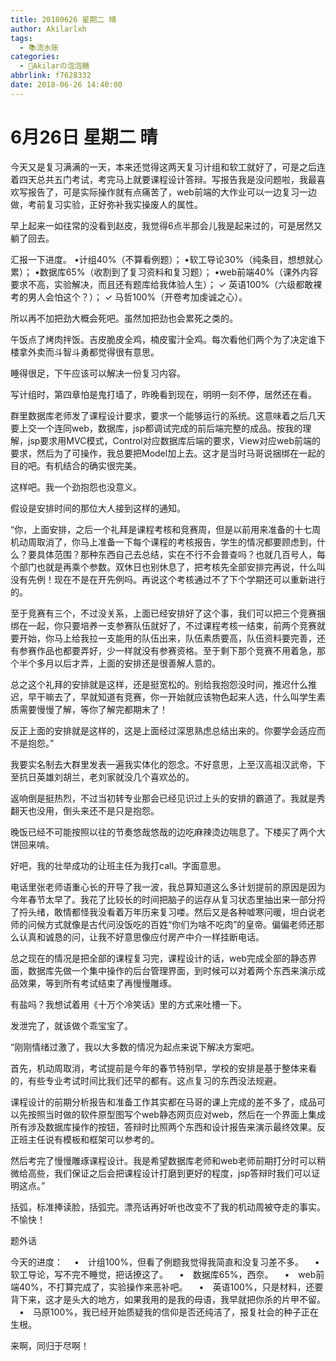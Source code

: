 ```yaml
---
title: 20180626 星期二 晴
author: Akilarlxh
tags:
  - 📚流水账
categories:
  - 🍬Akilarの泡泡糖
abbrlink: f7628332
date: 2018-06-26 14:40:00
---
```

# 6月26日 星期二 晴

今天又是复习满满的一天，本来还觉得这两天复习计组和软工就好了，可是之后连着四天总共五门考试，考完马上就要课程设计答辩。写报告我是没问题啦，我最喜欢写报告了，可是实际操作就有点痛苦了，web前端的大作业可以一边复习一边做，考前复习实验，正好弥补我实操废人的属性。

早上起来一如往常的没看到赵皮，我觉得6点半那会儿我是起来过的，可是居然又躺了回去。

汇报一下进度。
•计组40%（不算看例题）；
•软工导论30%（纯条目，想想就心累）；
•数据库65%（收割到了复习资料和复习题）；
•web前端40%（课外内容要求不高，实验解决，而且还有题库给我体验人生）；
✓ 英语100%（六级都敢裸考的男人会怕这个？）；
✓ 马哲100%（开卷考加虔诚之心）。

所以再不加把劲大概会死吧。虽然加把劲也会累死之类的。

午饭点了烤肉拌饭。吉皮脆皮全鸡，楠皮蜜汁全鸡。每次看他们两个为了决定谁下楼拿外卖而斗智斗勇都觉得很有意思。

睡得很足，下午应该可以解决一份复习内容。

写计组时，第四章怕是鬼打墙了，昨晚看到现在，明明一刻不停，居然还在看。

群里数据库老师发了课程设计要求，要求一个能够运行的系统。这意味着之后几天要上交一个连同web，数据库，jsp都调试完成的前后端完整的成品。按我的理解，jsp要求用MVC模式，Control对应数据库后端的要求，View对应web前端的要求，然后为了可操作，我总要把Model加上去。这才是当时马哥说捆绑在一起的目的吧。有机结合的确实很完美。

这样吧。我一个劲抱怨也没意义。

假设是安排时间的那位大人接到这样的通知。

“你，上面安排，之后一个礼拜是课程考核和竞赛周，但是以前用来准备的十七周机动周取消了，你马上准备一下每个课程的考核报告，学生的情况都要顾虑到，什么？要具体范围？那种东西自己去总结，实在不行不会普查吗？也就几百号人，每个部门也就是再乘个参数。双休日也别休息了，把考核先全部安排完再说，什么叫没有先例！现在不是在开先例吗。再说这个考核通过不了下个学期还可以重新进行的。

至于竞赛有三个，不过没关系，上面已经安排好了这个事，我们可以把三个竞赛捆绑在一起，你只要培养一支参赛队伍就好了，不过课程考核一结束，前两个竞赛就要开始，你马上给我拉一支能用的队伍出来，队伍素质要高，队伍资料要完善，还有参赛作品也都要弄好，少一样就没有参赛资格。至于剩下那个竞赛不用着急，那个半个多月以后才弄，上面的安排还是很善解人意的。

总之这个礼拜的安排就是这样，还是挺宽松的。别给我抱怨没时间，推迟什么推迟，早干嘛去了，早就知道有竞赛，你一开始就应该物色起来人选，什么叫学生素质需要慢慢了解，等你了解完都期末了！

反正上面的安排就是这样的，这是上面经过深思熟虑总结出来的。你要学会适应而不是抱怨。”

我要实名制去大群里发表一遍我实体化的怨念。不好意思，上至汉高祖汉武帝，下至抗日英雄刘胡兰，老刘家就没几个喜欢怂的。

返响倒是挺热烈，不过当初转专业那会已经见识过上头的安排的霸道了。我就是秀翻天也没用，倒头来还不是只是抱怨。

晚饭已经不可能按照以往的节奏悠哉悠哉的边吃麻辣烫边喘息了。下楼买了两个大饼回来啃。

好吧，我的壮举成功的让班主任为我打call。字面意思。

电话里张老师语重心长的开导了我一波，我总算知道这么多计划提前的原因是因为今年春节太早了。我花了比较长的时间把脑子的运存从复习状态里抽出来一部分捋了捋头绪，敢情都怪我没看着万年历来复习喽。然后又是各种嘘寒问暖，坦白说老师的问候方式就像是古代问没饭吃的百姓“你们为啥不吃肉”的皇帝。偏偏老师还那么认真和诚恳的问，让我不好意思像应付房产中介一样挂断电话。

总之现在的情况是把全部的课程复习完，课程设计的话，web完成全部的静态界面，数据库先做一个集中操作的后台管理界面，到时候可以对着两个东西来演示成品效果，等到所有考试结束了再慢慢雕琢。

有盐吗？我想试着用《十万个冷笑话》里的方式来吐槽一下。

发泄完了，就该做个乖宝宝了。

“刚刚情绪过激了，我以大多数的情况为起点来说下解决方案吧。

首先，机动周取消，考试提前是今年的春节特别早，学校的安排是基于整体来看的，有些专业考试时间比我们还早的都有。这点复习的东西没法规避。

课程设计的前期分析报告和准备工作其实都在马哥的课上完成的差不多了，成品可以先按照当时做的软件原型图写个web静态网页应对web，然后在一个界面上集成所有涉及数据库操作的按钮，答辩时比照两个东西和设计报告来演示最终效果。反正班主任说有模板和框架可以参考的。

然后考完了慢慢雕琢课程设计。我是希望数据库老师和web老师前期打分时可以稍微给高些，我们保证之后会把课程设计打磨到更好的程度，jsp答辩时我们可以证明这点。”

括弧，标准捧读脸，括弧完。漂亮话再好听也改变不了我的机动周被夺走的事实。不愉快！

题外话


今天的进度：
　•　计组100%，但看了例题我觉得我简直和没复习差不多。
　•　软工导论，写不完不睡觉，把话撩这了。
　•　数据库65%，西奈。
　•　web前端40%，不打算完成了，实验操作来恶补吧。
　•　英语100%，只是材料，还要背下来，这才是头大的地方，如果我用的是我的母语，我早就把你杀的片甲不留。
　•　马原100%，我已经开始质疑我的信仰是否还纯洁了，报复社会的种子正在生根。

来啊，同归于尽啊！
